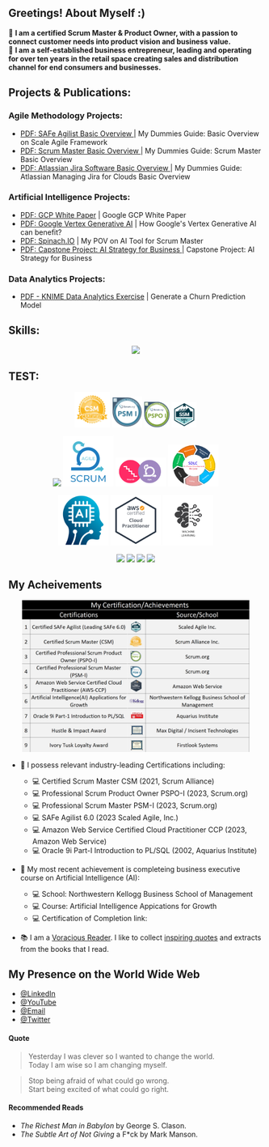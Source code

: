 
## Greetings! About Myself :)

:man: **I am a certified Scrum Master & Product Owner, with a passion to connect customer needs into product vision and business value.** <br />
:man: **I am a self-established business entrepreneur, leading and operating for over ten years in the retail space creating sales and distribution channel for end consumers and businesses.** <br />

## Projects & Publications:
### Agile Methodology Projects:
- <a href = "https://github.com/devangmaniar/devangmaniar/blob/main/mypdffiles/SAFe_Agilist_My_DummyGuide.pdf"> PDF: SAFe Agilist Basic Overview </a> | My Dummies Guide: Basic Overview on Scale Agile Framework 
- <a href = "https://github.com/devangmaniar/devangmaniar/blob/main/mypdffiles/ScrumMaster_My_DummyGuide.pdf"> PDF: Scrum Master Basic Overview </a> | My Dummies Guide: Scrum Master Basic Overview
- <a href = "https://github.com/devangmaniar/devangmaniar/blob/main/mypdffiles/Jira_Projects_for_Cloud_My_DummyGuide.pdf"> PDF: Atlassian Jira Software Basic Overview </a> | My Dummies Guide: Atlassian Managing Jira for Clouds Basic Overview

### Artificial Intelligence Projects:
- <a href = "https://github.com/devangmaniar/devangmaniar/blob/main/mypdffiles/WhitePaper_GCP_LookerImplentation.pdf"> PDF: GCP White Paper</a> | Google GCP White Paper 
- <a href = "https://github.com/devangmaniar/devangmaniar/blob/main/mypdffiles/WhitePaper_GCP_GenerativeAI_VertexAI.pdf"> PDF: Google Vertex Generative AI</a> | How Google's Vertex Generative AI can benefit?  
- <a href = "https://github.com/devangmaniar/devangmaniar/blob/main/mypdffiles/Spinach_AITool_ScrumMaster.pdf"> PDF: Spinach.IO</a> | My POV on AI Tool for Scrum Master
- <a href = "https://github.com/devangmaniar/devangmaniar/blob/main/mypdffiles/FinalCapstone_AI_Strategy_To_CEO.pdf"> PDF: Capstone Project: AI Strategy for Business </a> | Capstone Project: AI Strategy for Business

### Data Analytics Projects:
- <a href = "https://github.com/devangmaniar/devangmaniar/blob/main/mypdffiles/KNIME_DataAnalytics_Churn_Prediction_Model_Exercise.pdf"> PDF - KNIME Data Analytics Exercise</a> | Generate a Churn Prediction Model

## Skills:

<p align="center">
  <a href="https://skillicons.dev">
    <img src="https://skillicons.dev/icons?i=aws,github,py,mysql,azure,discord,instagram,linkedin&theme=light&perline=12" />
  </a>
</p>

## TEST:
<p align="center">
  <img src="https://github.com/devangmaniar/devangmaniar/blob/main/myimages/myskills/csm_logo.png" width="70" height="70" />
  <img src="https://github.com/devangmaniar/devangmaniar/blob/main/myimages/myskills/psm1_logo.png"  width="60" height="60" />  
  <img src="https://github.com/devangmaniar/devangmaniar/blob/main/myimages/myskills/pspo1.png"  width="50" height="50" />
  <img src="https://github.com/devangmaniar/devangmaniar/blob/main/myimages/myskills/safe_logo.png" width="50" height="50" />
</p>

<p align="center">  
  <img src="https://github.com/devangmaniar/devangmaniar/blob/main/myimages/myskills/jira_logo_white.png" width="100" />
  <img src="https://github.com/devangmaniar/devangmaniar/blob/main/myimages/myskills/scrum_logo.png" width="100" />
  <img src="https://github.com/devangmaniar/devangmaniar/blob/main/myimages/myskills/waterfall_logo.png" width="100" />
  <img src="https://github.com/devangmaniar/devangmaniar/blob/main/myimages/myskills/sldc_logo.png" width="100" />  
</p>

<p align="center">
  <img src="https://github.com/devangmaniar/devangmaniar/blob/main/myimages/myskills/ai_logo.png" width="100" height="100" />
  <img src="https://github.com/devangmaniar/devangmaniar/blob/main/myimages/myskills/amazoncloud_logo.png" width="100" height="100" />
  <img src="https://github.com/devangmaniar/devangmaniar/blob/main/myimages/myskills/machinelearning_logo.png" width="100" height="100" />  
</p> 

<p align="center">
  <img src="https://github.com/devangmaniar/devangmaniar/blob/main/myimages/myskills/??" width="100" />
  <img src="https://github.com/devangmaniar/devangmaniar/blob/main/myimages/myskills/??" width="100" />
  <img src="https://github.com/devangmaniar/devangmaniar/blob/main/myimages/myskills/??" width="100" />
  <img src="https://github.com/devangmaniar/devangmaniar/blob/main/myimages/myskills/??" width="100" />
</p>

## My Acheivements
<p align="center">
  <img src="https://github.com/devangmaniar/devangmaniar/blob/main/myimages/My_List_of_Certifications_Image.jpg?raw=true" width="450" height="300" alt="My Certifications & Achievements"/>
</p>

- :toolbox: I possess relevant industry-leading Certifications including: 
  - 💻 Certified Scrum Master CSM (2021, Scrum Alliance)
  - 💻 Professional Scrum Product Owner PSPO-I (2023, Scrum.org)
  - 💻 Professional Scrum Master PSM-I (2023, Scrum.org)
  - 💻 SAFe Agilist 6.0 (2023 Scaled Agile, Inc.)
  - 💻 Amazon Web Service Certified Cloud Practitioner CCP (2023, Amazon Web Service)
  - 💻 Oracle 9i Part-I Introduction to PL/SQL (2002, Aquarius Institute)
 
- :toolbox: My most recent achievement is completeing business executive course on Artificial Intelligence (AI): 
  - 💻 School: Northwestern Kellogg Business School of Management 
  - 💻 Course: Artificial Intelligence Appications for Growth
  - 💻 Certification of Completion link:  
 
-  📚 I am a [Voracious Reader](#recommended-reads). I like to collect [inspiring quotes](#quote) and extracts from the books that I read.

## My Presence on the World Wide Web

- [@LinkedIn](https://www.linkedin.com/in/devang-maniar)
- [@YouTube](https://youtu.be/hxjpGLSSMZo)
- [@Email](mailto:devangmaniar@gmail.com)
- [@Twitter](https://twitter.com/DaveManny3649)

#### Quote

<blockquote> 
  Yesterday I was clever so I wanted to change the world. <br />
  Today I am wise so I am changing myself. </blockquote>
<blockquote> 
  Stop being afraid of what could go wrong. <br />
  Start being excited of what could go right.
</blockquote>

#### Recommended Reads

-   _The Richest Man in Babylon_ by George S. Clason.
-   _The Subtle Art of Not Giving_ a F\*ck by Mark Manson.
